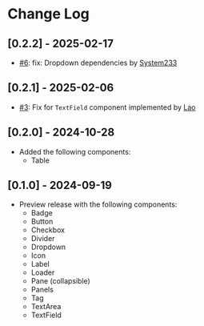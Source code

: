 # Change Log

## [0.2.2] - 2025-02-17

- [#6](https://github.com/estruyf/vscrui/pull/6): fix: Dropdown dependencies by [System233](https://github.com/System233)

## [0.2.1] - 2025-02-06

- [#3](https://github.com/estruyf/vscrui/issues/3): Fix for `TextField` component implemented by [Lao](https://github.com/maoguy)

## [0.2.0] - 2024-10-28

- Added the following components:
  - Table

## [0.1.0] - 2024-09-19

- Preview release with the following components:
  - Badge
  - Button
  - Checkbox
  - Divider
  - Dropdown
  - Icon
  - Label
  - Loader
  - Pane (collapsible)
  - Panels
  - Tag
  - TextArea
  - TextField
